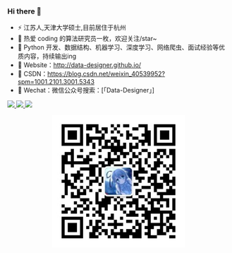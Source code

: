 ### Hi there 👋

<!--
**Data-Designer/Data-Designer** is a ✨ _special_ ✨ repository because its `README.md` (this file) appears on your GitHub profile.

Here are some ideas to get you started:

- 🔭 I’m currently working on ...
- 🌱 I’m currently learning ...
- 👯 I’m looking to collaborate on ...
- 🤔 I’m looking for help with ...
- 💬 Ask me about ...
- 📫 How to reach me: ...
- 😄 Pronouns: ...
- ⚡ Fun fact: ...
-->
- ⚡ 江苏人,天津大学硕士,目前居住于杭州
- 🔭 热爱 coding 的算法研究员一枚，欢迎关注/star~
- 🌱 Python 开发、数据结构、机器学习、深度学习、网络爬虫、面试经验等优质内容，持续输出ing
- 🤔 Website：http://data-designer.github.io/
- 🌈 CSDN：https://blog.csdn.net/weixin_40539952?spm=1001.2101.3001.5343
- 👯 Wechat：微信公众号搜索：[「Data-Designer」]

<div>
<p>
  <a href="https://github.com/Data-Designer">
  <img src="https://github-readme-stats.vercel.app/api?username=Data-Designer&show_icons=true&theme=default&hide=contribs,issues"/>
  </a> 
  <a href="https://github.com/Data-Designer">
  <img src="https://github-readme-stats.vercel.app/api/top-langs/?username=Data-Designer&layout=compact" />
  </a>
  <a href="https://github.com/Data-Designer">
  <img src="https://activity-graph.herokuapp.com/graph?username=Data-Designer&theme=react-dark" />
  </a>
</p>
</div>
<div align=center>
<img src="./img.jpg" alt="wechat" width="300" height="300" align="bottom" />
</div>
